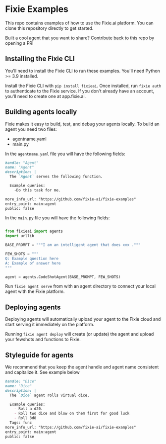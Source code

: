 # Fixie Examples

This repo contains examples of how to use the Fixie.ai platform. You can clone this repository directly to get started.

Built a cool agent that you want to share? Contribute back to this repo by opening a PR!

## Installing the Fixie CLI

You'll need to install the Fixie CLI to run these examples. You'll need Python >= 3.9 installed.

Install the Fixie CLI with `pip install fixieai`. Once installed, run `fixie auth` to authenticate to the Fixie service. If you don't already have an account, you'll need to create one at app.fixie.ai.

## Building agents locally

Fixie makes it easy to build, test, and debug your agents locally. To build an agent you need two files:
* agentname.yaml
* main.py

In the `agentname.yaml` file you will have the following fields:

```markdown
handle: "Agent"
name: "Agent"
description: |
  The `Agent` serves the following function.

  Example queries:
    -Do this task for me.

more_info_url: "https://github.com/fixie-ai/fixie-examples"
entry_point: main:agent
public: false
```

In the `main.py` file you will have the following fields:

```python

from fixieai import agents
import urllib

BASE_PROMPT = """I am an intelligent agent that does xxx ."""

FEW_SHOTS = """
Q: Example question here
A: Example of answer here
"""

agent = agents.CodeShotAgent(BASE_PROMPT, FEW_SHOTS)
```


Run `fixie agent serve` from with an agent directory to connect your local agent with the Fixie platform.

## Deploying agents

Deploying agents will automatically upload your agent to the Fixie cloud and start serving it immediately on the platform.

Running `fixie agent deploy` will create (or update) the agent and upload your fewshots and functions to Fixie.

## Styleguide for agents
We recommend that you keep the agent handle and agent name consistent and capitalize it. See example below

```markdown
handle: "Dice"
name: "Dice"
description: |
  The `Dice` agent rolls virtual dice.

  Example queries:
    - Roll a d20.
    - Roll two dice and blow on them first for good luck
    - Roll 3d8
  Tags: func
more_info_url: "https://github.com/fixie-ai/fixie-examples"
entry_point: main:agent
public: false
```